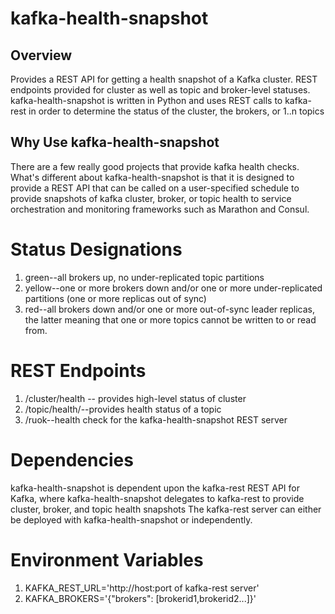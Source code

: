 # kafka-health-snapshot
## Overview
Provides a REST API for getting a health snapshot of a Kafka cluster. REST endpoints provided for cluster as well as topic and broker-level statuses. kafka-health-snapshot is written in Python and uses REST calls to kafka-rest in order to determine the status of the cluster, the brokers, or 1..n topics

## Why Use kafka-health-snapshot
There are a few really good projects that provide kafka health checks. What's different about kafka-health-snapshot is that it is designed to provide a REST API that can be called on a user-specified schedule to provide snapshots of kafka cluster, broker, or topic health to service orchestration and monitoring frameworks such as Marathon and Consul. 

# Status Designations
1. green--all brokers up, no under-replicated topic partitions
2. yellow--one or more brokers down and/or one or more under-replicated partitions (one or more replicas out of sync)
3. red--all brokers down and/or one or more out-of-sync leader replicas, the latter meaning that one or more topics cannot be written to or read from.

# REST Endpoints
1. /cluster/health -- provides high-level status of cluster
2. /topic/health/<topic name>--provides health status of a topic
3. /ruok--health check for the kafka-health-snapshot REST server

# Dependencies
kafka-health-snapshot is dependent upon the kafka-rest REST API for Kafka, where kafka-health-snapshot delegates to kafka-rest to provide cluster, broker, and topic health snapshots The kafka-rest server can either be deployed with kafka-health-snapshot or independently.

# Environment Variables
1. KAFKA_REST_URL='http://host:port of kafka-rest server'
2. KAFKA_BROKERS='{"brokers": [brokerid1,brokerid2...]}'
